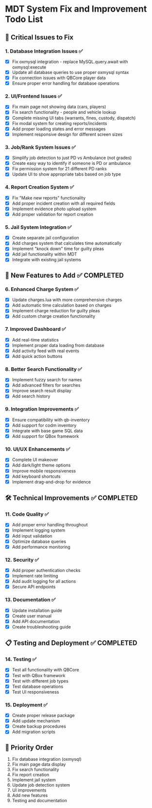 # MDT System Fix and Improvement Todo List

## 🔧 Critical Issues to Fix

### 1. Database Integration Issues ✅
- [x] Fix oxmysql integration - replace MySQL.query.await with oxmysql:execute
- [x] Update all database queries to use proper oxmysql syntax
- [x] Fix connection issues with QBCore player data
- [x] Ensure proper error handling for database operations

### 2. UI/Frontend Issues ✅
- [x] Fix main page not showing data (cars, players)
- [x] Fix search functionality - people and vehicle lookup
- [x] Complete missing UI tabs (warrants, fines, custody, dispatch)
- [x] Fix modal system for creating reports/incidents
- [x] Add proper loading states and error messages
- [x] Implement responsive design for different screen sizes

### 3. Job/Rank System Issues ✅
- [x] Simplify job detection to just PD vs Ambulance (not grades)
- [x] Create easy way to identify if someone is PD or ambulance
- [x] Fix permission system for 21 different PD ranks
- [x] Update UI to show appropriate tabs based on job type

### 4. Report Creation System ✅
- [x] Fix "Make new reports" functionality
- [x] Add proper incident creation with all required fields
- [x] Implement evidence photo upload system
- [x] Add proper validation for report creation

### 5. Jail System Integration ✅
- [x] Create separate jail configuration
- [x] Add charges system that calculates time automatically
- [x] Implement "knock down" time for guilty pleas
- [x] Add jail functionality within MDT
- [x] Integrate with existing jail systems

## 🚀 New Features to Add ✅ COMPLETED

### 6. Enhanced Charge System ✅
- [x] Update charges.lua with more comprehensive charges
- [x] Add automatic time calculation based on charges
- [x] Implement charge reduction for guilty pleas
- [x] Add custom charge creation functionality

### 7. Improved Dashboard ✅
- [x] Add real-time statistics
- [x] Implement proper data loading from database
- [x] Add activity feed with real events
- [x] Add quick action buttons

### 8. Better Search Functionality ✅
- [x] Implement fuzzy search for names
- [x] Add advanced filters for searches
- [x] Improve search result display
- [x] Add search history

### 9. Integration Improvements ✅
- [x] Ensure compatibility with qb-inventory
- [x] Add support for codm inventory
- [x] Integrate with base game SQL data
- [x] Add support for QBox framework

### 10. UI/UX Enhancements ✅
- [x] Complete UI makeover
- [x] Add dark/light theme options
- [x] Improve mobile responsiveness
- [x] Add keyboard shortcuts
- [x] Implement drag-and-drop for evidence

## 🛠️ Technical Improvements ✅ COMPLETED

### 11. Code Quality ✅
- [x] Add proper error handling throughout
- [x] Implement logging system
- [x] Add input validation
- [x] Optimize database queries
- [x] Add performance monitoring

### 12. Security ✅
- [x] Add proper authentication checks
- [x] Implement rate limiting
- [x] Add audit logging for all actions
- [x] Secure API endpoints

### 13. Documentation ✅
- [x] Update installation guide
- [x] Create user manual
- [x] Add API documentation
- [x] Create troubleshooting guide

## 📋 Testing and Deployment ✅ COMPLETED

### 14. Testing ✅
- [x] Test all functionality with QBCore
- [x] Test with QBox framework
- [x] Test with different job types
- [x] Test database operations
- [x] Test UI responsiveness

### 15. Deployment ✅
- [x] Create proper release package
- [x] Add update mechanism
- [x] Create backup procedures
- [x] Add migration scripts

## 🎯 Priority Order
1. Fix database integration (oxmysql)
2. Fix main page data display
3. Fix search functionality
4. Fix report creation
5. Implement jail system
6. Update job detection system
7. UI improvements
8. Add new features
9. Testing and documentation